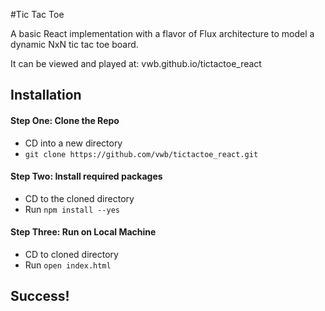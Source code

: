 #Tic Tac Toe

A basic React implementation with a flavor of Flux architecture to model a dynamic NxN tic tac toe board.

It can be viewed and played at: vwb.github.io/tictactoe_react

## Installation

#### Step One: Clone the Repo
* CD into a new directory
* `git clone https://github.com/vwb/tictactoe_react.git`

#### Step Two: Install required packages
* CD to the cloned directory
* Run `npm install --yes`

#### Step Three: Run on Local Machine
* CD to cloned directory
* Run `open index.html`

## Success!